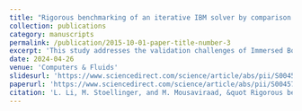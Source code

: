 ```yaml
---
title: "Rigorous benchmarking of an iterative IBM solver by comparison to body-fitted mesh results"
collection: publications
category: manuscripts
permalink: /publication/2015-10-01-paper-title-number-3
excerpt: 'This study addresses the validation challenges of Immersed Boundary Method (IBM) solvers by proposing a consistent benchmarking approach. A temporally second-order Arbitrary Lagrangian–Eulerian (ALE) solver implemented in OpenFOAM is verified against lid-driven cavity flow and flow past static and oscillating cylinders. It then serves as the underlying fluid flow solver for a fully implicit diffusive direct forcing IBM solver that achieves temporal second-order accuracy, verified by the static and oscillating cylinder cases. Leveraging the shared numerical framework, the IBM solver is rigorously validated against ALE using identical settings, parameters, and nearly identical grids across twenty test cases, including stationary cylinder flow (Re = 40, 100, 185), oscillating cylinder in quiescent flow (Re = 100, KC = 5), and transversely oscillating cylinders with varying amplitudes and frequencies (16 cases in total). The IBM solver demonstrates robustness (CFL up to 8) and accuracy over a wide Reynolds number range, with relative drag coefficient errors below 7% for all considered cases. Incorporating body force correction, which reduces slip errors at negligible added computational cost, drastically improves accuracy. Proper Rhie–Chow momentum interpolation, including body forces, is critical in the adopted collocated finite volume method. For unsteady problems, the computational cost is greatly reduced without compromising accuracy by using CFL=1.5-2.0 with only two outer iterations. The proposed benchmarking framework can be easily used for validation of other IBM approaches and thus potentially help to advance the state of IBM.'
date: 2024-04-26
venue: 'Computers & Fluids'
slidesurl: 'https://www.sciencedirect.com/science/article/abs/pii/S0045793024001130'
paperurl: 'https://www.sciencedirect.com/science/article/abs/pii/S0045793024001130'
citation: 'L. Li, M. Stoellinger, and M. Mousaviraad, &quot Rigorous benchmarking of an iterative IBM solver by comparison to body-fitted mesh results. &quot <i> Computers & Fluids </i>, vol. 277, p. 106 281, 2024. '
---
```


